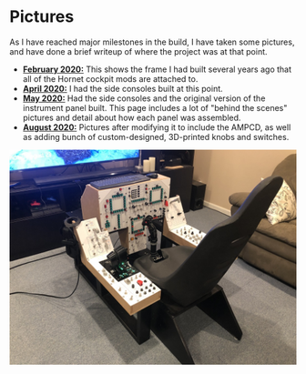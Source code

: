 # Pictures

As I have reached major milestones in the build, I have taken some pictures, and have done a brief
writeup of where the project was at that point.

* [**February 2020:**](2020-02/Readme.md) This shows the frame I had built several years ago that all of the
Hornet cockpit mods are attached to.
* [**April 2020:**](2020-04/Readme.md) I had the side consoles built at this point.
* [**May 2020:**](2020-05/Readme.md) Had the side consoles and the original version of the instrument panel built.
This page includes a lot of "behind the scenes" pictures and detail about how each panel was assembled.
* [**August 2020:**](2020-08/Readme.md) Pictures after modifying it to include the AMPCD, as well as adding
bunch of custom-designed, 3D-printed knobs and switches.

<img src="2020-08/IMG_7684.JPG">
